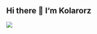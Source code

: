 ## Hi there 👋 I‘m Kolarorz

[![](https://raw.githubusercontent.com/Xhofe/Xhofe/main/out/github-snake-dark.svg)](https://github.com/kolarorz)
